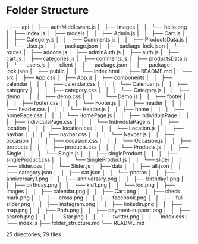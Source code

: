 # Folder Structure

.
├── api
│   ├── authMiddleware.js
│   ├── images
│   │   └── hello.png
│   ├── index.js
│   ├── models
│   │   ├── Admin.js
│   │   ├── Cart.js
│   │   ├── Category.js
│   │   ├── Comments.js
│   │   ├── ProductsData.js
│   │   └── User.js
│   ├── package.json
│   ├── package-lock.json
│   └── routes
│       ├── addons.js
│       ├── adminAuth.js
│       ├── auth.js
│       ├── cart.js
│       ├── categories.js
│       ├── comments.js
│       ├── productsData.js
│       └── users.js
├── client
│   ├── package.json
│   ├── package-lock.json
│   ├── public
│   │   └── index.html
│   ├── README.md
│   └── src
│       ├── App.css
│       ├── App.js
│       ├── components
│       │   ├── calendar
│       │   │   ├── calendar.css
│       │   │   └── Calendar.js
│       │   ├── category
│       │   │   ├── category.css
│       │   │   └── Category.js
│       │   ├── demo
│       │   │   ├── demo.css
│       │   │   └── Demo.js
│       │   ├── footer
│       │   │   ├── footer.css
│       │   │   └── Footer.js
│       │   ├── header
│       │   │   ├── header.css
│       │   │   └── Header.js
│       │   ├── home
│       │   │   ├── homePage.css
│       │   │   └── HomePage.js
│       │   ├── individulaPage
│       │   │   ├── IndividulaPage.css
│       │   │   └── IndividulaPage.js
│       │   ├── location
│       │   │   ├── location.css
│       │   │   └── Location.js
│       │   ├── navbar
│       │   │   ├── navbar.css
│       │   │   └── Navbar.js
│       │   ├── occasion
│       │   │   ├── occasion.css
│       │   │   └── Occasion.js
│       │   ├── products
│       │   │   ├── products.css
│       │   │   └── Products.js
│       │   ├── Single
│       │   │   └── Single.js
│       │   ├── singleProduct
│       │   │   ├── singleProduct.css
│       │   │   └── SingleProduct.js
│       │   └── slider
│       │       ├── slider.css
│       │       └── Slider.js
│       ├── data
│       │   ├── all.json
│       │   ├── category.json
│       │   ├── cat.json
│       │   └── photos
│       │       ├── anniversary1.png
│       │       ├── anniversary.png
│       │       ├── birthday1.png
│       │       ├── birthday.png
│       │       ├── kid1.png
│       │       └── kid.png
│       ├── images
│       │   ├── calendar.png
│       │   ├── Cart.png
│       │   ├── check mark.png
│       │   ├── cross.png
│       │   ├── facebook.png
│       │   ├── full slider.png
│       │   ├── instagram.png
│       │   ├── linkedin.png
│       │   ├── map.png
│       │   ├── Path.png
│       │   ├── payment-support.png
│       │   ├── search.png
│       │   ├── Star.png
│       │   └── twitter.png
│       ├── index.css
│       └── index.js
├── folder_structure.md
└── README.md

25 directories, 79 files